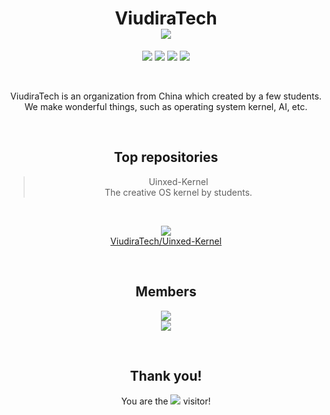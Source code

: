 <div align=center>

# ViudiraTech </br> ![](https://img.shields.io/badge/ViudraTech-ff0000?style=for-the-badge&logo=ViudiraTech&logoColor=white)
![](https://img.shields.io/badge/C-00599C?style=for-the-badge&logo=c&logoColor=white)
![](https://img.shields.io/badge/C%2B%2B-00599C?style=for-the-badge&logo=c%2B%2B&logoColor=white)
![](https://img.shields.io/badge/python-ED8B00?style=for-the-badge&logo=python&logoColor=white)
![](https://img.shields.io/badge/assmebly-FF2D20?style=for-the-badge&logo=assembly&logoColor=white)

</br>

ViudiraTech is an organization from China which created by a few students. </br>
We make wonderful things, such as operating system kernel, AI, etc.</br>

</br>

## Top repositories
> Uinxed-Kernel </br>
> The creative OS kernel by students.

</br>

![](https://camo.githubusercontent.com/defd3e2ec6f97b6524b7ff0aa392e3bedd788bc6a203c3b9ad06bf7973fa682d/68747470733a2f2f6769746875622d726561646d652d73746174732e76657263656c2e6170702f6170692f70696e2f3f757365726e616d653d5669756469726154656368267265706f3d55696e7865642d4b65726e656c267469746c655f636f6c6f723d66666666666626746578745f636f6c6f723d6339636163632669636f6e5f636f6c6f723d3262626338612662675f636f6c6f723d316431663231) </br>
[ViudiraTech/Uinxed-Kernel](https://github.com/ViudiraTech/Uinxed-Kernel)

</br>

## Members
![](https://github-readme-stats.vercel.app/api?username=FengHeting&show_icons=true&theme=dark) </br>
![](https://github-readme-stats.vercel.app/api?username=Rainy101112&show_icons=true&theme=dark) </br>

</br>

## Thank you!
You are the ![](https://profile-counter.glitch.me/ViudiraTech/count.svg) visitor!
